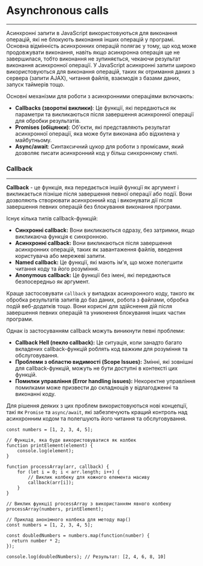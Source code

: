 # Asynchronous calls
---

Асинхронні запити в JavaScript використовуються для виконання операцій, які не блокують виконання інших операцій у програмі. Основна відмінність асинхронних операцій полягає у тому, що код може продовжувати виконання, навіть якщо асинхронна операція ще не завершилася, тобто виконання не зупиняється, чекаючи результат виконання асинхронної операції. У JavaScript асинхронні запити широко використовуються для виконання операцій, таких як отримання даних з сервера (запити AJAX), читання файлів, взаємодія з базами даних, запуск таймерів тощо.

Основні механізми для роботи з асинхронними операціями включають:

* **Callbacks (зворотні виклики)**: Це функції, які передаються як параметри та викликаються після завершення асинхронної операції для обробки результатів.
* **Promises (обіцянки)**: Об'єкти, які представляють результат асинхронної операції, яка може бути виконана або відхилена у майбутньому.
* **Async/await**: Синтаксичний цукор для роботи з промісами, який дозволяє писати асинхронний код у більш синхронному стилі.

### Callback
---

**Callback** - це функція, яка передається іншій функції як аргумент і викликається пізніше після завершення певної операції або події. Вони дозволяють створювати асинхронний код і виконувати дії після завершення певних операцій без блокування виконання програми.

Існує кілька типів callback-функцій:

* **Синхронні callback:** Вони викликаються одразу, без затримки, якщо викликаюча функція є синхронною.
* **Асинхронні callback:** Вони викликаються після завершення асинхронних операцій, таких як завантаження файлів, введення користувача або мережеві запити.
* **Named callback:** Це функції, які мають ім'я, що може полегшити читання коду та його розуміння.
* **Anonymous callback:** Це функції без імені, які передаються безпосередньо як аргумент.

Краще застосовувати `callback` у випадках асинхронного коду, такого як обробка результатів запитів до баз даних, робота з файлами, обробка подій веб-додатків тощо. Вони корисні для здійснення дій після завершення певних операцій та уникнення блокування інших частин програми.

Однак із застосуванням callback можуть виникнути певні проблеми:
* **Callback Hell (пекло callback):** Це ситуація, коли занадто багато вкладених callback-функцій роблять код важким для розуміння та обслуговування.
* **Проблеми з областю видимості (Scope Issues):** Змінні, які зовнішні для callback-функцій, можуть не бути доступні в контексті цих функцій.
* **Помилки управління (Error handling issues):** Некоректне управління помилками може призвести до складнощів у відлагодженні та виконанні коду.

Для рішення деяких з цих проблем використовуються нові концепції, такі як `Promise` та `async/await`, які забезпечують кращий контроль над асинхронним кодом та полегшують його читання та обслуговування.

```
const numbers = [1, 2, 3, 4, 5];

// Функція, яка буде використовуватися як колбек
function printElement(element) {
    console.log(element);
}

function processArray(arr, callback) {
    for (let i = 0; i < arr.length; i++) {
        // Виклик колбеку для кожного елемента масиву
        callback(arr[i]);
    }
}
    
// Виклик функції processArray з використанням явного колбеку
processArray(numbers, printElement);
```

```
// Приклад анонімного колбека для методу map()
const numbers = [1, 2, 3, 4, 5];

const doubledNumbers = numbers.map(function(number) {
  return number * 2;
});

console.log(doubledNumbers); // Результат: [2, 4, 6, 8, 10]
```
